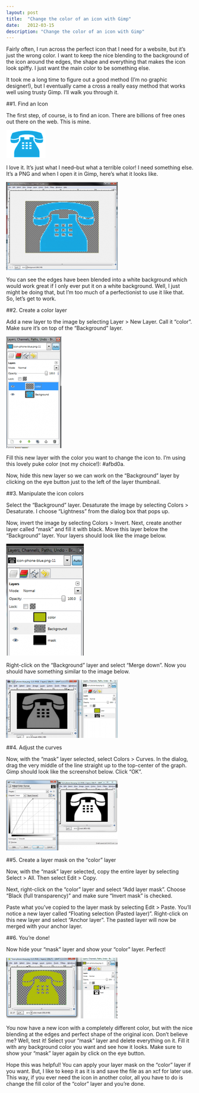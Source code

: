 ```yaml
---
layout: post
title:  "Change the color of an icon with Gimp"
date:   2012-03-15
description: "Change the color of an icon with Gimp"
---
```

Fairly often, I run across the perfect icon that I need for a website, but it’s just the wrong color.  I want to keep the nice blending to the background of the icon around the edges, the shape and everything that makes the icon look spiffy.  I just want the main color to be something else.

It took me a long time to figure out a good method (I’m no graphic designer!), but I eventually came a cross a really easy method that works well using trusty Gimp.  I’ll walk you through it.

##1. Find an Icon

The first step, of course, is to find an icon.  There are billions of free ones out there on the web.  This is mine.

![Blue phone icon](/public/images/2012-03-15-change-the-color-of-an-icon-with-gimp/icon-phone-blue.png)

I love it.  It’s just what I need–but what a terrible color!  I need something else.  It’s a PNG and when I open it in Gimp, here’s what it looks like.

![Original in Gimp](/public/images/2012-03-15-change-the-color-of-an-icon-with-gimp/original_in_gimp-300x236.png)

You can see the edges have been blended into a white background which would work great if I only ever put it on a white background.  Well, I just might be doing that, but I’m too much of a perfectionist to use it like that.  So, let’s get to work.

##2. Create a color layer

Add a new layer to the image by selecting Layer > New Layer.  Call it “color”.  Make sure it’s on top of the “Background” layer.

![Adding a color layer](/public/images/2012-03-15-change-the-color-of-an-icon-with-gimp/color_layer-149x300.png)

Fill this new layer with the color you want to change the icon to.  I’m using this lovely puke color (not my choice!): #afbd0a.

Now, hide this new layer so we can work on the “Background” layer by clicking on the eye button just to the left of the layer thumbnail.

##3. Manipulate the icon colors

Select the “Background” layer.  Desaturate the image by selecting Colors > Desaturate.  I choose “Lightness” from the dialog box that pops up.

Now, invert the image by selecting  Colors > Invert.  Next, create another layer called “mask” and fill it with black.  Move this layer below the “Background” layer.  Your layers should look like the image below.

![Creating the mask layer](/public/images/2012-03-15-change-the-color-of-an-icon-with-gimp/mask_layer-209x300.png)

Right-click on the “Background” layer and select “Merge down”.  Now you should have something similar to the image below.

![After merging down](/public/images/2012-03-15-change-the-color-of-an-icon-with-gimp/after_merge_down-300x156.png)

##4. Adjust the curves

Now, with the “mask” layer selected, select Colors > Curves.  In the dialog, drag the very middle of the line straight up to the top-center of the graph.  Gimp should look like the screenshot below.  Click “OK”.

![Adjusting the curves](/public/images/2012-03-15-change-the-color-of-an-icon-with-gimp/curves-300x189.png)

##5. Create a layer mask on the “color” layer

Now, with the “mask” layer selected, copy the entire layer by selecting Select > All.  Then select Edit > Copy.

Next, right-click on the “color” layer and select “Add layer mask”.  Choose “Black (full transparency)” and make sure “Invert mask” is checked.

Paste what you’ve copied to the layer mask by selecting Edit > Paste.  You’ll notice a new layer called “Floating selection (Pasted layer)”.  Right-click on this new layer and select “Anchor layer”. The pasted layer will now be merged with your anchor layer.

##6. You’re done!

Now hide your “mask” layer and show your “color” layer.  Perfect!

![Completed image](/public/images/2012-03-15-change-the-color-of-an-icon-with-gimp/done-300x163.png)

You now have a new icon with a completely different color, but with the nice blending at the edges and perfect shape of the original icon.  Don’t believe me?  Well, test it!  Select your “mask” layer and delete everything on it.  Fill it with any background color you want and see how it looks.  Make sure to show your “mask” layer again by click on the eye button.

Hope this was helpful!  You can apply your layer mask on the “color” layer if you want.  But, I like to keep it as it is and save the file as an xcf for later use.  This way, if you ever need the icon in another color, all you have to do is change the fill color of the “color” layer and you’re done.
